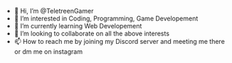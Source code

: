 - 👋 Hi, I’m @TeletreenGamer
- 👀 I’m interested in Coding, Programming, Game Developement
- 🌱 I’m currently learning Web Developement
- 💞️ I’m looking to collaborate on all the above interests  
- 📫 How to reach me by joining my Discord server and meeting me there or dm me on instagram

<!---
TeletreenGamer/TeletreenGamer is a ✨ special ✨ repository because its `README.md` (this file) appears on your GitHub profile.
You can click the Preview link to take a look at your changes.
--->
